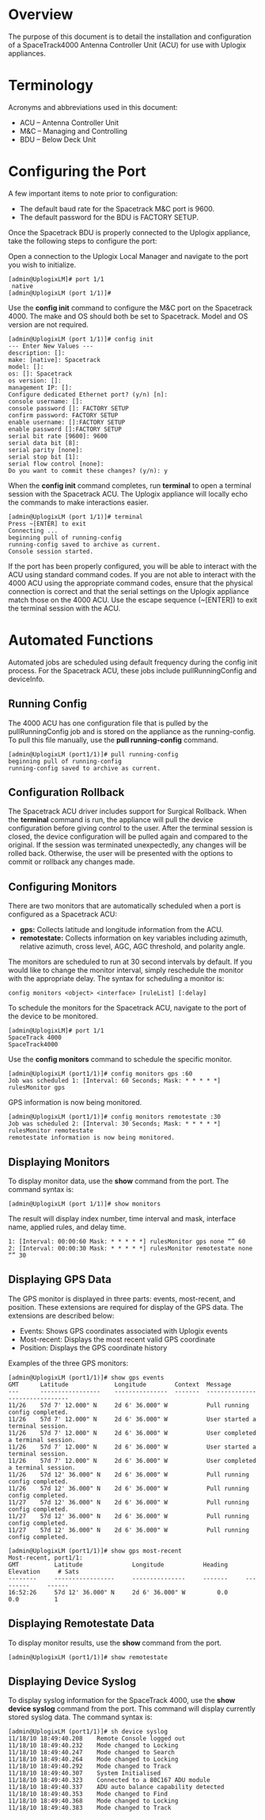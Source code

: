 # Overview

The purpose of this document is to detail the installation and configuration of a SpaceTrack4000 Antenna Controller Unit (ACU) for use with Uplogix appliances.  

# Terminology

Acronyms and abbreviations used in this document:

* ACU – Antenna Controller Unit
* M&C – Managing and Controlling 
* BDU – Below Deck Unit

# Configuring the Port

A few important items to note prior to configuration: 

* The default baud rate for the Spacetrack M&C port is 9600.
* The default password for the BDU is FACTORY SETUP.

Once the Spacetrack BDU is properly connected to the Uplogix appliance, take the following steps to configure the port:

Open a connection to the Uplogix Local Manager and navigate to the port you wish to initialize.

```
[admin@UplogixLM]# port 1/1	
 native
[admin@UplogixLM (port 1/1)]# 
```

Use the **config init** command to configure the M&C port on the Spacetrack 4000. The make and OS should both be set to Spacetrack. Model and OS version are not required.  

```
[admin@UplogixLM (port 1/1)]# config init
--- Enter New Values ---
description: []: 
make: [native]: Spacetrack
model: []: 
os: []: Spacetrack
os version: []:
management IP: []:  
Configure dedicated Ethernet port? (y/n) [n]: 
console username: []:  
console password []: FACTORY SETUP
confirm password: FACTORY SETUP
enable username: []:FACTORY SETUP
enable password []:FACTORY SETUP
serial bit rate [9600]: 9600
serial data bit [8]:
serial parity [none]:
serial stop bit [1]:
serial flow control [none]:
Do you want to commit these changes? (y/n): y
```

When the **config init** command completes, run **terminal** to open a terminal session with the Spacetrack ACU. The Uplogix appliance will locally echo the commands to make interactions easier.

```
[admin@UplogixLM (port 1/1)]# terminal
Press ~[ENTER] to exit 
Connecting ... 
beginning pull of running-config
running-config saved to archive as current.
Console session started.
```

If the port has been properly configured, you will be able to interact with the ACU using standard command codes. If you are not able to interact with the 4000 ACU using the appropriate command codes, ensure that the physical connection is correct and that the serial settings on the Uplogix appliance match those on the 4000 ACU.  Use the escape sequence (~[ENTER]) to exit the terminal session with the ACU.

# Automated Functions

Automated jobs are scheduled using default frequency during the config init process. For the Spacetrack ACU, these jobs include pullRunningConfig and deviceInfo.

## Running Config
The 4000 ACU has one configuration file that is pulled by the pullRunningConfig job and is stored on the appliance as the running-config. To pull this file manually, use the **pull running-config** command.

```
[admin@UplogixLM (port1/1)]# pull running-config
beginning pull of running-config
running-config saved to archive as current.
```

## Configuration Rollback

The Spacetrack ACU driver includes support for Surgical Rollback. When the **terminal** command is run, the appliance will pull the device configuration before giving control to the user. After the terminal session is closed, the device configuration will be pulled again and compared to the original. If the session was terminated unexpectedly, any changes will be rolled back. Otherwise, the user will be presented with the options to commit or rollback any changes made.

## Configuring Monitors

There are two monitors that are automatically scheduled when a port is configured as a Spacetrack ACU: 

* **gps:** Collects latitude and longitude information from the ACU.  
* **remotestate:** Collects information on key variables including azimuth, relative azimuth, cross level, AGC, AGC threshold, and polarity angle.

The monitors are scheduled to run at 30 second intervals by default. If you would like to change the monitor interval, simply reschedule the monitor with the appropriate delay. The syntax for scheduling a monitor is:

```
config monitors <object> <interface> [ruleList] [:delay]
```

To schedule the monitors for the Spacetrack ACU, navigate to the port of the device to be monitored.

```
[admin@UplogixLM]# port 1/1
SpaceTrack 4000 
SpaceTrack4000
```

Use the **config monitors** command to schedule the specific monitor.

```
[admin@UplogixLM (port1/1)]# config monitors gps :60
Job was scheduled 1: [Interval: 60 Seconds; Mask: * * * * *] rulesMonitor gps
```

GPS information is now being monitored.

```
[admin@UplogixLM (port1/1)]# config monitors remotestate :30
Job was scheduled 2: [Interval: 30 Seconds; Mask: * * * * *] rulesMonitor remotestate
remotestate information is now being monitored.
```

## Displaying Monitors

To display monitor data, use the **show** command from the port. The command syntax is:

```
[admin@UplogixLM (port 1/1)]# show monitors
```

The result will display index number, time interval and mask, interface name, applied rules, and delay time.

```
1: [Interval: 00:00:60 Mask: * * * * *] rulesMonitor gps none “” 60
2: [Interval: 00:00:30 Mask: * * * * *] rulesMonitor remotestate none “” 30
```

## Displaying GPS Data

The GPS monitor is displayed in three parts: events, most-recent, and position. These extensions are required for display of the GPS data. The extensions are described below: 

* Events: Shows GPS coordinates associated with Uplogix events
* Most-recent: Displays the most recent valid GPS coordinate
* Position: Displays the GPS coordinate history

Examples of the three GPS monitors:

```
[admin@UplogixLM (port1/1)]# show gps events
GMT      Latitude             Longitude        Context  Message
---      -----------------    ---------------  -------  -------------------------------
11/26    57d 7' 12.000" N     2d 6' 36.000" W           Pull running config completed.
11/26    57d 7' 12.000" N     2d 6' 36.000" W           User started a terminal session.
11/26    57d 7' 12.000" N     2d 6' 36.000" W           User completed a terminal session. 
11/26    57d 7' 12.000" N     2d 6' 36.000" W           User started a terminal session.
11/26    57d 7' 12.000" N     2d 6' 36.000" W           User completed a terminal session. 
11/26    57d 12' 36.000" N    2d 6' 36.000" W           Pull running config completed.
11/26    57d 12' 36.000" N    2d 6' 36.000" W           Pull running config completed.
11/27    57d 12' 36.000" N    2d 6' 36.000" W           Pull running config completed.
11/27    57d 12' 36.000" N    2d 6' 36.000" W           Pull running config completed.
11/27    57d 12' 36.000" N    2d 6' 36.000" W           Pull running config completed.

[admin@UplogixLM (port1/1)]# show gps most-recent
Most-recent, port1/1:
GMT          Latitude              Longitude           Heading     Elevation     # Sats
--------     -----------------     ---------------     -------     ---------     ------
16:52:26     57d 12' 36.000" N     2d 6' 36.000" W         0.0           0.0          1
```

## Displaying Remotestate Data

To display monitor results, use the **show <monitor name>** command from the port.
 
```
[admin@UplogixLM (port1/1)]# show remotestate
```
 
## Displaying Device Syslog

To display syslog information for the SpaceTrack 4000, use the **show device syslog** command from the port.  This command will display currently stored syslog data.  The command syntax is:

```
[admin@UplogixLM (port1/1)]# sh device syslog
11/18/10 18:49:40.208    Remote Console logged out
11/18/10 18:49:40.232    Mode changed to Locking
11/18/10 18:49:40.247    Mode changed to Search
11/18/10 18:49:40.264    Mode changed to Locking
11/18/10 18:49:40.292    Mode changed to Track
11/18/10 18:49:40.307    System Initialised
11/18/10 18:49:40.323    Connected to a 80C167 ADU module
11/18/10 18:49:40.337    ADU auto balance capability detected
11/18/10 18:49:40.353    Mode changed to Find
11/18/10 18:49:40.368    Mode changed to Locking
11/18/10 18:49:40.383    Mode changed to Track
```